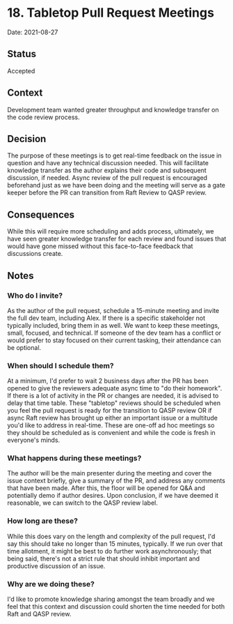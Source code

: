 # 18. Tabletop Pull Request Meetings
Date: 2021-08-27

## Status

Accepted

## Context

Development team wanted greater throughput and knowledge transfer on the code review process.

## Decision

The purpose of these meetings is to get real-time feedback on the issue in question and have any technical discussion needed. This will facilitate knowledge transfer as the author explains their code and subsequent discussion, if needed.  Async review of the pull request is encouraged beforehand just as we have been doing and the meeting will serve as a gate keeper before the PR can transition from Raft Review to QASP review.

## Consequences

While this will require more scheduling and adds process, ultimately, we have seen greater knowledge transfer for each review and found issues that would have gone missed without this face-to-face feedback that discussions create.

## Notes
### Who do I invite? 

As the author of the pull request, schedule a 15-minute meeting and invite the full dev team, including Alex. If there is a specific stakeholder not typically included, bring them in as well. We want to keep these meetings, small, focused, and technical. If someone of the dev team has a conflict or would prefer to stay focused on their current tasking, their attendance can be optional.

### When should I schedule them? 

At a minimum, I'd prefer to wait 2 business days after the PR has been opened to give the reviewers adequate async time to "do their homework". If there is a lot of activity in the PR or changes are needed, it is advised to delay that time table. These "tabletop" reviews should be scheduled when you feel the pull request is ready for the transition to QASP review OR if async Raft review has brought up either an important issue or a multitude you'd like to address in real-time. These are one-off ad hoc meetings so they should be scheduled as is convenient and while the code is fresh in everyone's minds. 

### What happens during these meetings?

The author will be the main presenter during the meeting and cover the issue context briefly, give a summary of the PR, and address any comments that have been made. After this, the floor will be opened for Q&A and potentially demo if author desires. Upon conclusion, if we have deemed it reasonable, we can switch to the QASP review label.


### How long are these?

While this does vary on the length and complexity of the pull request, I'd say this should take no longer than 15 minutes, typically. If we run over that time allotment, it might be best to do further work asynchronously; that being said, there's not a strict rule that should inhibit important and productive discussion of an issue. 


### Why are we doing these?

I'd like to promote knowledge sharing amongst the team broadly and we feel that this context and discussion could shorten the time needed for both Raft and QASP review.
